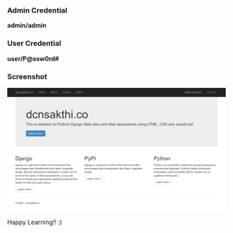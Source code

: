 ### Admin Credential
<b>admin/admin</b><br>

### User Credential
<b>user/P@ssw0rd#</b><br>

### Screenshot
<img src="screenshot-home.JPG"/> 

Happy Learning!! :)